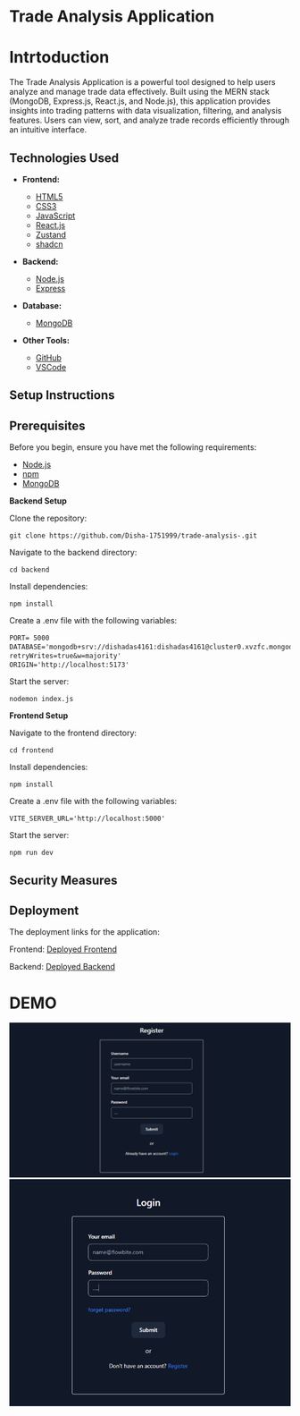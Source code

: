 # Trade Analysis Application


# Intrtoduction

 The Trade Analysis Application is a powerful tool designed to help users analyze and manage trade data effectively. Built using the MERN stack (MongoDB, Express.js, React.js, and Node.js), this application provides insights into trading patterns with data visualization, filtering, and analysis features. Users can view, sort, and analyze trade records efficiently through an intuitive interface.




## Technologies Used

- **Frontend:**
  - [HTML5](https://developer.mozilla.org/en-US/docs/Web/Guide/HTML/HTML5)
  - [CSS3](https://developer.mozilla.org/en-US/docs/Web/CSS)
  - [JavaScript](https://developer.mozilla.org/en-US/docs/Web/JavaScript)
  - [React.js](https://reactjs.org/)
  - [Zustand](https://zustand-demo.pmnd.rs/)
  - [shadcn](https://ui.shadcn.com/)

- **Backend:**
  - [Node.js](https://nodejs.org/)
  - [Express](https://expressjs.com/)

- **Database:**
  - [MongoDB](https://www.mongodb.com/)

- **Other Tools:**
  - [GitHub](https://github.com/)
  - [VSCode](https://code.visualstudio.com/)



## Setup Instructions

## Prerequisites

Before you begin, ensure you have met the following requirements:

- [Node.js](https://nodejs.org/) 
- [npm](https://www.npmjs.com/) 
- [MongoDB](https://www.mongodb.com/) 

**Backend Setup**

Clone the repository:
```
git clone https://github.com/Disha-1751999/trade-analysis-.git
```

Navigate to the backend directory:
```
cd backend
```

Install dependencies:
```
npm install
```

Create a .env file with the following variables:
```
PORT= 5000
DATABASE='mongodb+srv://dishadas4161:dishadas4161@cluster0.xvzfc.mongodb.net/trade?retryWrites=true&w=majority'
ORIGIN='http://localhost:5173'

```

Start the server:
```
nodemon index.js
```


**Frontend Setup**

Navigate to the frontend directory:
```
cd frontend
```

Install dependencies:
```
npm install
```

Create a .env file with the following variables:
```
VITE_SERVER_URL='http://localhost:5000'

```

Start the server:
```
npm run dev
```

## Security Measures



## Deployment

The deployment links for the application:

Frontend: [Deployed Frontend](https://task-management-app-client-lake.vercel.app/)

Backend: [Deployed Backend](https://task-management-app-server-henna.vercel.app/)



# DEMO


![chart](https://github.com/Disha-1751999/task-manager-/blob/main/client/public/asset/register.PNG)
![table](https://github.com/Disha-1751999/task-manager-/blob/main/client/public/asset/login.PNG)



    
